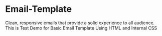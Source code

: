 # Email-Template
Clean, responsive emails that provide a solid experience  to all audience. This is Test Demo for Basic Email Template Using HTML and Internal CSS
